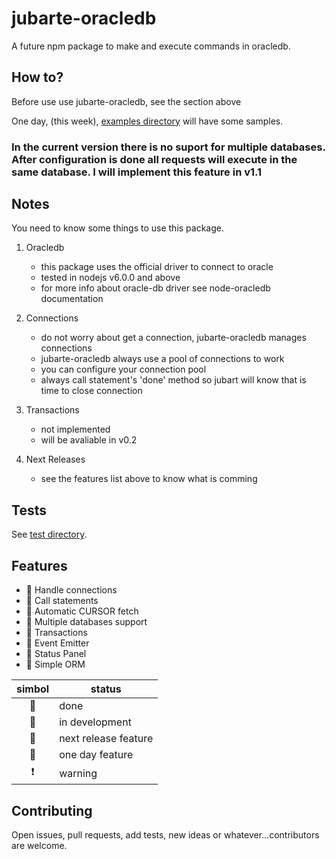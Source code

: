 # jubarte-oracledb
A future npm package to make and execute commands in oracledb.

## How to?
Before use use jubarte-oracledb, see the section above

One day, (this week), [examples directory](examples) will have some samples. 

### In the current version there is no suport for multiple databases. After configuration is done all requests will execute in the same database. I will implement this feature in v1.1 ###

## Notes
You need to know some things to use this package.

1. Oracledb
   * this package uses the official driver to connect to oracle
   * tested in nodejs v6.0.0 and above 
   * for more info about oracle-db driver see node-oracledb documentation

2. Connections
    * do not worry about get a connection, jubarte-oracledb manages connections
    * jubarte-oracledb always use a pool of connections to work
    * you can configure your connection pool
    * always call statement's 'done' method so jubart will know that is time to close connection

3. Transactions
    * not implemented
    * will be avaliable in v0.2

3. Next Releases
    * see the features list above to know what is comming

## Tests
See [test directory](test/).

## Features

- :small_blue_diamond: Handle connections
- :small_blue_diamond: Call statements
- :small_blue_diamond: Automatic CURSOR fetch
- :small_orange_diamond: Multiple databases support
- :small_red_triangle: Transactions
- :small_red_triangle_down: Event Emitter
- :small_red_triangle_down: Status Panel
- :small_red_triangle_down: Simple ORM

| simbol | status |
|:---:|---|
| :small_blue_diamond: | done |
| :small_orange_diamond: | in development |
| :small_red_triangle: | next release feature |
| :small_red_triangle_down: | one day feature |
| :heavy_exclamation_mark: | warning |

## Contributing
Open issues, pull requests, add tests, new ideas or whatever...contributors are welcome.
